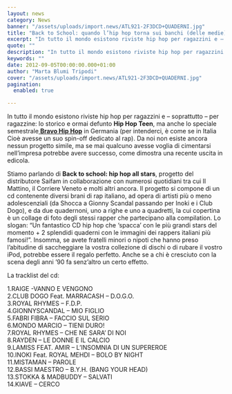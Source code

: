 ```yaml
---
layout: news
category: News
banner: "/assets/uploads/import.news/ATL921-2F3DCD+QUADERNI.jpg"
title: "Back to School: quando l’hip hop torna sui banchi (delle medie)"
excerpt: "In tutto il mondo esistono riviste hip hop per ragazzini e – soprattutto – per ragazzine: lo storico e ormai defunto Hip Hop Teen, ma anche lo speciale semestrale Bravo Hip Hop in Germania (per intenderci, è come se in Italia Cioè avesse un suo spin-off dedicato al rap). Da noi non esiste ancora nessun progetto [&hellip"
quote: ""
description: "In tutto il mondo esistono riviste hip hop per ragazzini e – soprattutto – per ragazzine: lo storico e ormai defunto Hip Hop Teen, ma anche lo speciale semestrale Bravo Hip Hop in Germania (per intenderci, è come se in Italia Cioè avesse un suo spin-off dedicato al rap). Da noi non esiste ancora nessun progetto [&hellip"
keywords: ""
date: 2012-09-05T00:00:00.000+01:00
author: "Marta Blumi Tripodi"
cover: "/assets/uploads/import.news/ATL921-2F3DCD+QUADERNI.jpg"
pagination:
  enabled: true

---
```


In tutto il mondo esistono riviste hip hop per ragazzini e – soprattutto – per ragazzine: lo storico e ormai defunto **Hip Hop Teen**, ma anche lo speciale semestrale[ **Bravo Hip Hop**](http://www.bravo.de/ "http://www.bravo.de/") in Germania (per intenderci, è come se in Italia Cioè avesse un suo spin-off dedicato al rap). Da noi non esiste ancora nessun progetto simile, ma se mai qualcuno avesse voglia di cimentarsi nell’impresa potrebbe avere successo, come dimostra una recente uscita in edicola.

Stiamo parlando di **Back to school: hip hop all stars**, progetto del distributore Saifam in collaborazione con numerosi quotidiani tra cui Il Mattino, il Corriere Veneto e molti altri ancora. Il progetto si compone di un cd contenente diversi brani di rap italiano, ad opera di artisti più o meno adolescenziali (da Shocca a Gionny Scandal passando per Inoki e i Club Dogo), e da due quadernoni, uno a righe e uno a quadretti, la cui copertina è un collage di foto degli stessi rapper che partecipano alla compilation. Lo slogan: “Un fantastico CD hip hop che ‘spacca’ con le più grandi stars del momento + 2 splendidi quaderni con le immagini dei rappers italiani più famosi!”. Insomma, se avete fratelli minori o nipoti che hanno preso l’abitudine di saccheggiare la vostra collezione di dischi o di rubare il vostro iPod, potrebbe essere il regalo perfetto. Anche se a chi è cresciuto con la scena degli anni ’90 fa senz’altro un certo effetto.

La tracklist del cd:

1.RAIGE -VANNO E VENGONO  
2.CLUB DOGO Feat. MARRACASH – D.O.G.O.  
3.ROYAL RHYMES – F.D.P.  
4.GIONNYSCANDAL – MIO FIGLIO  
5.FABRI FIBRA – FACCIO SUL SERIO  
6.MONDO MARCIO – TIENI DURO!  
7.ROYAL RHYMES – CHE NE SARA’ DI NOI  
8.RAYDEN – LE DONNE E IL CALCIO  
9.LAMISS FEAT. AMIR – L’INSOMNIA DI UN SUPEREROE  
10.INOKI Feat. ROYAL MEHDI – BOLO BY NIGHT  
11.MISTAMAN – PAROLE  
12.BASSI MAESTRO – B.Y.H. (BANG YOUR HEAD)  
13.STOKKA & MADBUDDY – SALVATI  
14.KIAVE – CERCO
